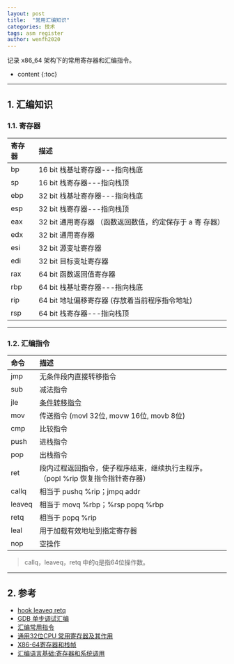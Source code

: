 ```yaml
---
layout: post
title:  "常用汇编知识"
categories: 技术
tags: asm register
author: wenfh2020
---
```


记录 x86_64 架构下的常用寄存器和汇编指令。




* content
{:toc}

---

## 1. 汇编知识

### 1.1. 寄存器

| 寄存器 | 描述                                                     |
| :----- | :------------------------------------------------------- |
| bp     | 16 bit 栈基址寄存器---指向栈底                           |
| sp     | 16 bit 栈寄存器---指向栈顶                               |
| ebp    | 32 bit 栈基址寄存器---指向栈底                           |
| esp    | 32 bit 栈寄存器---指向栈顶                               |
| eax    | 32 bit 通用寄存器 （函数返回数值，约定保存于 a 寄 存器） |
| edx    | 32 bit 通用寄存器                                        |
| esi    | 32 bit 源变址寄存器                                      |
| edi    | 32 bit 目标变址寄存器                                    |
| rax    | 64 bit 函数返回值寄存器                                  |
| rbp    | 64 bit 栈基址寄存器---指向栈底                           |
| rip    | 64 bit 地址偏移寄存器 (存放着当前程序指令地址)           |
| rsp    | 64 bit 栈寄存器---指向栈顶                               |

---

### 1.2. 汇编指令

| 命令   | 描述                                                                             |
| :----- | :------------------------------------------------------------------------------- |
| jmp    | 无条件段内直接转移指令                                                           |
| sub    | 减法指令                                                                         |
| jle    | [条件转移指令](https://zhidao.baidu.com/question/284101534.html)                 |
| mov    | 传送指令  (movl 32位, movw 16位, movb 8位)                                       |
| cmp    | 比较指令                                                                         |
| push   | 进栈指令                                                                         |
| pop    | 出栈指令                                                                         |
| ret    | 段内过程返回指令，使子程序结束，继续执行主程序。（popl %rip 恢复指令指针寄存器） |
| callq  | 相当于 pushq %rip；jmpq addr                                                     |
| leaveq | 相当于 movq %rbp；%rsp popq %rbp                                                 |
| retq   | 相当于 popq %rip                                                                 |
| leal   | 用于加载有效地址到指定寄存器                                                     |
| nop    | 空操作                                                                           |

> callq，leaveq，retq 中的q是指64位操作数。

---

## 2. 参考

* [hook leaveq retq](https://blog.csdn.net/linuxheik/article/details/49277041?t=1488286725179)
* [GDB 单步调试汇编](https://github.com/zhangyachen/zhangyachen.github.io/issues/134)
* [汇编常用指令](https://blog.csdn.net/qq_36982160/article/details/82950848)
* [通用32位CPU 常用寄存器及其作用](https://www.cnblogs.com/daryl-blog/p/11369588.html)
* [X86-64寄存器和栈帧](https://blog.csdn.net/wangquan1992/article/details/90376995)
* [汇编语言基础:寄存器和系统调用](https://www.cnblogs.com/yungyu16/p/13024485.html)
